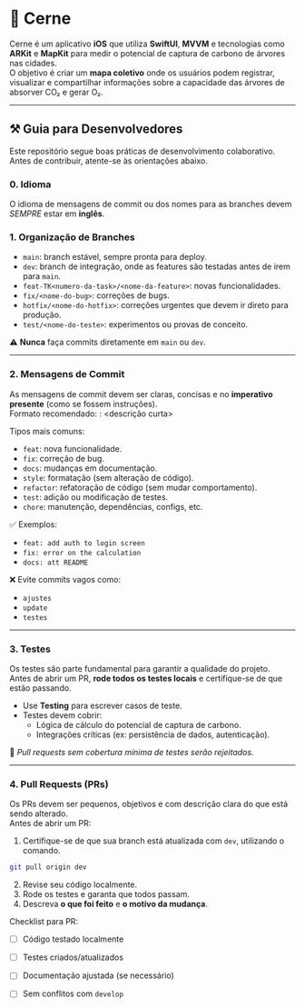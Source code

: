 # 🌱 Cerne

Cerne é um aplicativo **iOS** que utiliza **SwiftUI**, **MVVM** e tecnologias como **ARKit** e **MapKit** para medir o potencial de captura de carbono de árvores nas cidades.  
O objetivo é criar um **mapa coletivo** onde os usuários podem registrar, visualizar e compartilhar informações sobre a capacidade das árvores de absorver CO₂ e gerar O₂.

---

## ⚒️ Guia para Desenvolvedores

Este repositório segue boas práticas de desenvolvimento colaborativo. Antes de contribuir, atente-se às orientações abaixo.

### 0. Idioma

O idioma de mensagens de commit ou dos nomes para as branches devem *SEMPRE* estar em **inglês**.

### 1. Organização de Branches

- `main`: branch estável, sempre pronta para deploy.
- `dev`: branch de integração, onde as features são testadas antes de irem para `main`.
- `feat-TK<numero-da-task>/<nome-da-feature>`: novas funcionalidades.
- `fix/<nome-do-bug>`: correções de bugs.
- `hotfix/<nome-do-hotfix>`: correções urgentes que devem ir direto para produção.
- `test/<nome-do-teste>`: experimentos ou provas de conceito.

⚠️ **Nunca** faça commits diretamente em `main` ou `dev`.

---

### 2. Mensagens de Commit

As mensagens de commit devem ser claras, concisas e no **imperativo presente** (como se fossem instruções).  
Formato recomendado: <tipo>: <descrição curta>

Tipos mais comuns:
- `feat`: nova funcionalidade.
- `fix`: correção de bug.
- `docs`: mudanças em documentação.
- `style`: formatação (sem alteração de código).
- `refactor`: refatoração de código (sem mudar comportamento).
- `test`: adição ou modificação de testes.
- `chore`: manutenção, dependências, configs, etc.

✅ Exemplos:
- `feat: add auth to login screen`
- `fix: error on the calculation`
- `docs: att README`

❌ Evite commits vagos como:
- `ajustes`
- `update`
- `testes`

---

### 3. Testes

Os testes são parte fundamental para garantir a qualidade do projeto.  
Antes de abrir um PR, **rode todos os testes locais** e certifique-se de que estão passando.

- Use **Testing** para escrever casos de teste.
- Testes devem cobrir:
  - Lógica de cálculo do potencial de captura de carbono.
  - Integrações críticas (ex: persistência de dados, autenticação).

📌 *Pull requests sem cobertura mínima de testes serão rejeitados.*

---

### 4. Pull Requests (PRs)

Os PRs devem ser pequenos, objetivos e com descrição clara do que está sendo alterado.  
Antes de abrir um PR:

1. Certifique-se de que sua branch está atualizada com `dev`, utilizando o comando.
    
```bash
git pull origin dev
```
    
2. Revise seu código localmente.
3. Rode os testes e garanta que todos passam.
4. Descreva **o que foi feito** e **o motivo da mudança**.

Checklist para PR:
- [ ] Código testado localmente
- [ ] Testes criados/atualizados
- [ ] Documentação ajustada (se necessário)
- [ ] Sem conflitos com `develop`

